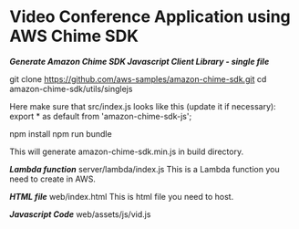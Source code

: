 # Video Conference Application using AWS Chime SDK

**_Generate Amazon Chime SDK Javascript Client Library - single file_**

git clone https://github.com/aws-samples/amazon-chime-sdk.git
cd amazon-chime-sdk/utils/singlejs

Here make sure that src/index.js looks like this (update it if necessary):
export * as default from 'amazon-chime-sdk-js';

npm install
npm run bundle

This will generate amazon-chime-sdk.min.js in build directory.

**_Lambda function_**
server/lambda/index.js
This is a Lambda function you need to create in AWS.

**_HTML file_**
web/index.html
This is html file you need to host.

**_Javascript Code_**
web/assets/js/vid.js

